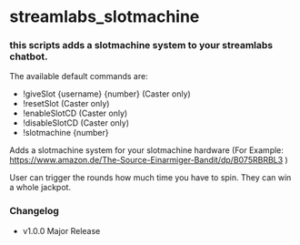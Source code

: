 # streamlabs_slotmachine

### this scripts adds a slotmachine system to your streamlabs chatbot.
The available default commands are:
* !giveSlot {username} {number} (Caster only)
* !resetSlot (Caster only)
* !enableSlotCD (Caster only)
* !disableSlotCD (Caster only)
* !slotmachine {number}

Adds a slotmachine system for your slotmachine hardware (For Example: https://www.amazon.de/The-Source-Einarmiger-Bandit/dp/B075RBRBL3 )

User can trigger the rounds how much time you have to spin. They can win a whole jackpot.



### Changelog

* v1.0.0 Major Release
